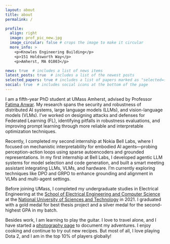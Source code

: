 ```yaml
---
layout: about
title: about
permalink: /

profile:
  align: right
  image: prof_pic_new.jpg
  image_circular: false # crops the image to make it circular
  more_info: >
    <p>Knowles Engineering Building</p>
    <p>151 Holdsworth Way</p>
    <p>Amherst, MA 01003</p>

news: true  # includes a list of news items
latest_posts: true  # includes a list of the newest posts
selected_papers: true # includes a list of papers marked as "selected={true}"
social: true  # includes social icons at the bottom of the page
---
```

<!--
I am a fifth-year PhD student at UMass Amherst, working with Professor [Fatima Anwar](https://people.umass.edu/fanwar/). My areas of interest are the security and privacy of distributed machine learning systems. I have worked on designing new attacks and defenses for Federated Learning (FL) and uncovering experimental pitfalls in the robustness evaluations of existing attacks and defenses.

Currently, I am a research intern at Nokia Bell Labs in the Autonomous Systems Research Group, where I am working on mechanistic interpretability for embodied AI.
In the summer of 2024, I was a research intern in the same group at Bell Labs. I worked on designing model selection and code generation pipelines using various LLM agents and tools. Additionally, I developed a smart meeting manager utilizing LLMs, computer vision models, and hardware components to automate the orchestration and conduct of meetings without human intervention.
-->

I am a fifth-year PhD student at UMass Amherst, advised by Professor [Fatima Anwar](https://people.umass.edu/fanwar/). My research spans the security and robustness of distributed AI systems, large language models (LLMs), and vision-language models (VLMs). I’ve worked on designing attacks and defenses for Federated Learning (FL), identifying pitfalls in robustness evaluations, and improving prompt learning through more reliable and interpretable optimization techniques.

Recently, I completed my second internship at Nokia Bell Labs, where I focused on mechanistic interpretability for embodied AI agents—probing perception-action loops using sparse autoencoders and grounded representations. In my first internship at Bell Labs, I developed agentic LLM systems for model selection and code generation, and built a smart meeting assistant integrating LLMs, VLMs, and hardware. I’m currently exploring techniques like DPO and GRPO to enhance grounding and alignment in VLMs and multi-agent settings.

Before joining UMass, I completed my undergraduate studies in Electrical Engineering at the [School of Electrical Engineering and Computer Science](https://seecs.nust.edu.pk) at the [National University of Sciences and Technology](https://nust.edu.pk) in 2021. I graduated with a gold medal for best thesis project and a silver medal for the second-highest GPA in my batch.

Besides work, I am learning to play the guitar. I love to travel alone, and I have started a [photography page](https://www.instagram.com/tanha_safar.__/) to document my adventures. I enjoy cooking and continue to try out new recipes. But most of all, I love playing Dota 2, and I am in the top 10% of players globally!
